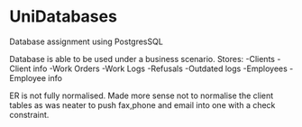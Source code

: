 # UniDatabases
Database assignment using PostgresSQL

Database is able to be used under a business scenario.
Stores:
-Clients
-Client info
-Work Orders
-Work Logs
-Refusals
-Outdated logs
-Employees
-Employee info

ER is not fully normalised. Made more sense not to normalise the client tables as was neater to push fax,phone and email into one with a check constraint.
